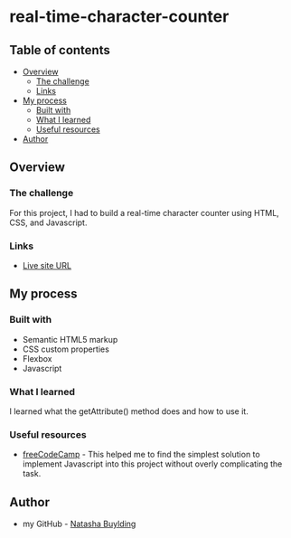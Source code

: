 # real-time-character-counter

## Table of contents

- [Overview](#overview)
  - [The challenge](#the-challenge)
  - [Links](#links)
- [My process](#my-process)
  - [Built with](#built-with)
  - [What I learned](#what-i-learned)
  - [Useful resources](#useful-resources)
- [Author](#author)

## Overview

### The challenge

For this project, I had to build a real-time character counter using HTML, CSS, and Javascript. 

### Links

- [Live site URL](https://nbuylding.github.io/real-time-character-counter/)

## My process

### Built with

- Semantic HTML5 markup
- CSS custom properties
- Flexbox
- Javascript

### What I learned

I learned what the getAttribute() method does and how to use it.

### Useful resources

- [freeCodeCamp](https://www.freeCodeCamp.com) - This helped me to find the simplest solution to implement Javascript into this project without overly complicating the task.

## Author

- my GitHub - [Natasha Buylding](https://github.com/nbuylding)
